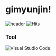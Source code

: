 # gimyunjin!
![header](https://capsule-render.vercel.app/api?type=Waving&color=4e63d6&height=200&section=header&text=Wellcome_everyone&fontSize=50&animation=fadeIn&fontColor=DDDDDD)
[![Hits](https://hits.seeyoufarm.com/api/count/incr/badge.svg?url=https%3A%2F%2Fgithub.com%2Fgim_yunjin&count_bg=%2350E1D4&title_bg=%23005CE3&icon=&icon_color=%23E7E7E7&title=hits&edge_flat=false)](https://hits.seeyoufarm.com)
### Tool
![Visual Studio Code](https://img.shields.io/badge/Visual%20Studio%20Code-007ACC.svg?&style=for-the-badge&logo=Visual%20Studio%20Code&logoColor=white)
